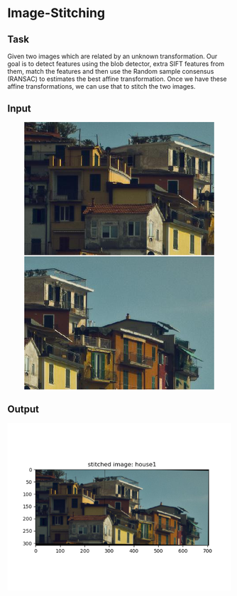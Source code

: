 # Image-Stitching

## Task
Given two images which are related by an unknown transformation. Our goal is to detect features using the blob detector, extra SIFT features from them, match the features and then use the Random sample consensus (RANSAC) to estimates the best affine transformation. Once we have these affine transformations, we can use that to stitch the two images.

## Input
<p align="center">
    <img src="data/house1_1.jpg">
    <img src="data/house1_2.jpg">
</p>

## Output
<img align="center" src="output/house13.png">
